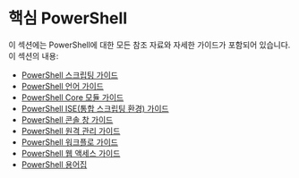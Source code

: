 #  핵심 PowerShell
이 섹션에는 PowerShell에 대한 모든 참조 자료와 자세한 가이드가 포함되어 있습니다.  
이 섹션의 내용:
-  [PowerShell 스크립팅 가이드](scripting-guide.md)
-  [PowerShell 언어 가이드](language-guide.md)
-  [PowerShell Core 모듈 가이드](core-modules.md)
-  [PowerShell ISE(통합 스크립팅 환경) 가이드](ise-guide.md)
-  [PowerShell 콘솔 창 가이드](console-guide.md)
-  [PowerShell 원격 관리 가이드](Running-Remote-Commands.md)
-  [PowerShell 워크플로 가이드](workflows-guide.md)
-  [PowerShell 웹 액세스 가이드](web-access.md)
-  [PowerShell 용어집](../Windows-PowerShell-Glossary.md)


<!--HONumber=May16_HO2-->


